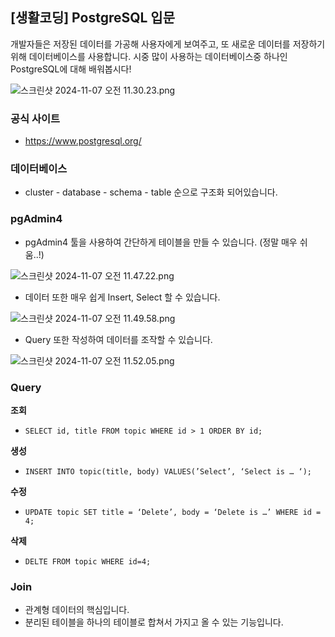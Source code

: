 ## [생활코딩] PostgreSQL 입문

개발자들은 저장된 데이터를 가공해 사용자에게 보여주고, 또 새로운 데이터를 저장하기 위해 데이터베이스를 사용합니다. 시중 많이 사용하는 데이터베이스중 하나인 PostgreSQL에 대해 배워봅시다!

![스크린샷 2024-11-07 오전 11.30.23.png](https://github.com/user-attachments/assets/08d20467-d1c4-4914-bb26-3e9d438b4dcb)

### 공식 사이트

- https://www.postgresql.org/

### 데이터베이스

- cluster - database - schema - table 순으로 구조화 되어있습니다.

### pgAdmin4

- pgAdmin4 툴을 사용하여 간단하게 테이블을 만들 수 있습니다. (정말 매우 쉬움..!)

![스크린샷 2024-11-07 오전 11.47.22.png](https://github.com/user-attachments/assets/2148d72c-e7af-47bf-ac59-4499746dcf4a)

- 데이터 또한 매우 쉽게 Insert, Select 할 수 있습니다.

![스크린샷 2024-11-07 오전 11.49.58.png](https://github.com/user-attachments/assets/b41a4aa0-1710-4bdb-9cf9-65b6d1dcf371)

- Query 또한 작성하여 데이터를 조작할 수 있습니다.

![스크린샷 2024-11-07 오전 11.52.05.png](https://github.com/user-attachments/assets/4e62be51-487b-4161-9bd9-f9ee141587fd)

### Query

**조회**

- `SELECT id, title FROM topic WHERE id > 1 ORDER BY id;`

**생성**

- `INSERT INTO topic(title, body) VALUES(’Select’, ‘Select is … ‘);`

**수정**

- `UPDATE topic SET title = ‘Delete’, body = ‘Delete is …’ WHERE id = 4;`

**삭제**

- `DELTE FROM topic WHERE id=4;`

### Join

- 관계형 데이터의 핵심입니다.
- 분리된 테이블을 하나의 테이블로 합쳐서 가지고 올 수 있는 기능입니다.
